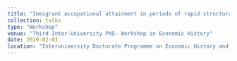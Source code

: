 ```yaml
---
title: "Immigrant occupational attainment in periods of rapid structural change: the Balearic Islands during the tourism boom, 1969"
collection: talks
type: "Workshop"
venue: "Third Inter-University PhD. Workshop in Economic History"
date: 2019-02-01
location: "Interuniversity Doctorate Programme on Economic History and Institutions, University of Barcelona, University of Valencia & University Carlos III of Madrid, University of Valencia, Valencia, Spain"
---
```


